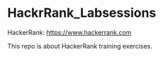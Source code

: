 HackrRank_Labsessions
=====================
HackerRank: https://www.hackerrank.com

This repo is about HackerRank training exercises.
